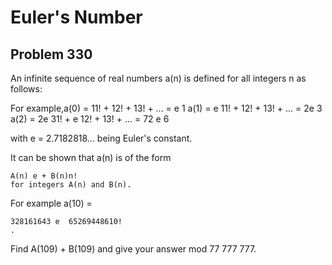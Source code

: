 #  Euler's Number
## Problem 330


An infinite sequence of real numbers a(n) is defined for all integers n as follows:


For example,a(0) = 
    11!
    +
    12!
    +
    13!
    + ... = e  1 
a(1) = 
    e  11!
    +
    12!
    +
    13!
    + ... = 2e  3 
a(2) = 
    2e  31!
    +
    e  12!
    +
    13!
    + ... =
    72
    e  6 

with e = 2.7182818... being Euler's constant.


It can be shown that a(n) is of the form 
    
    A(n) e + B(n)n!
    for integers A(n) and B(n). 
    
For example a(10) = 
    
    328161643 e  65269448610!
    .

Find A(109) + B(109) and give your answer mod 77 777 777.






